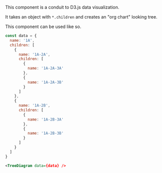 This component is a conduit to D3.js data visualization.

It takes an object with `*.children` and creates an "org chart" looking tree.

This component can be used like so.

```js
const data = {
  name: '1A',
  children: [
    {
      name: '1A-2A',
      children: [
        {
          name: '1A-2A-3A'
        },
        {
          name: '1A-2A-3B'
        }
      ]
    },
    {
      name: '1A-2B',
      children: [
        {
          name: '1A-2B-3A'
        },
        {
          name: '1A-2B-3B'
        }
      ]
    }
  ]
}
```

```xml
<TreeDiagram data={data} />
```